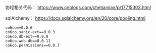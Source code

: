 协程相关代码：
https://www.cnblogs.com/chetianjian/p/17715303.html

sqlAlchemy：
https://docs.sqlalchemy.org/en/20/core/pooling.html


```
co6co==0.0.6
co6co.sanic-ext==0.0.3
co6co.db-ext==0.0.8
co6co.web-db==0.0.11
co6co.permissions==0.0.7

```